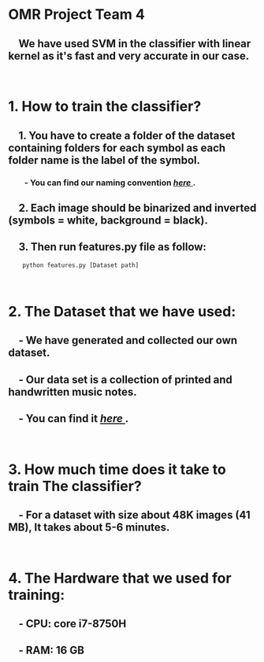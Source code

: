 # OMR Project Team 4
## &emsp;We have used <b>SVM</b> in the classifier with linear kernel as it's fast and very accurate in our case. 
<br>

# 1. How to train the classifier?
## &emsp;1. You have to create a folder of the dataset containing folders for each symbol as each folder name is the label of the symbol.
### &emsp;&emsp;- You can find our naming convention <a href="https://docs.google.com/spreadsheets/d/1XqSvS_hDt0-i6hHHee-wwU1KsJoMRWFWlnPQF_Axy30/edit?usp=sharing"> *here* </a>.
## &emsp;2. Each image should be binarized and inverted (symbols = white, background = black).
## &emsp;3. Then run features.py file as follow:
``````````````````
    python features.py [Dataset path]
``````````````````
<br>

# 2. The Dataset that we have used:
## &emsp;- We have generated and collected our own dataset.
## &emsp;- Our data set is a collection of printed and handwritten music notes.
## &emsp;- You can find it <a href="https://drive.google.com/drive/folders/1pKRwwhgKUzjncaZcCojwe84l8AA-QIM_?usp=sharing"> *here* </a>.

<br>

# 3. How much time does it take to train The classifier?
## &emsp;- For a dataset with size about 48K images (41 MB), It takes about 5-6 minutes.

<br>

# 4. The Hardware that we used for training:
## &emsp;- CPU: core i7-8750H
## &emsp;- RAM: 16 GB
